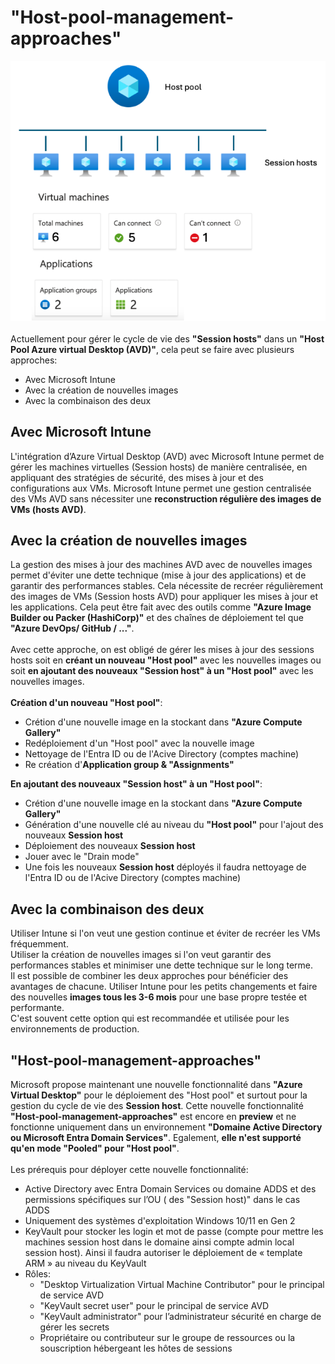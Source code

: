 # "Host-pool-management-approaches"
<img width='800' src='./images/img_0-0.png'/><br><br>
Actuellement pour gérer le cycle de vie des **"Session hosts"** dans un **"Host Pool Azure virtual Desktop (AVD)"**, cela peut se faire avec plusieurs approches:
- Avec Microsoft Intune
- Avec la création de nouvelles images
- Avec la combinaison des deux

## Avec Microsoft Intune
L'intégration d’Azure Virtual Desktop (AVD) avec Microsoft Intune permet de gérer les machines virtuelles (Session hosts) de manière centralisée, en appliquant des stratégies de sécurité, des mises à jour et des configurations aux VMs. Microsoft Intune permet une gestion centralisée des VMs AVD sans nécessiter une **reconstruction régulière des images de VMs (hosts AVD)**.

## Avec la création de nouvelles images
La gestion des mises à jour des machines AVD avec de nouvelles images permet d'éviter une dette technique (mise à jour des applications) et de garantir des performances stables. Cela nécessite de recréer régulièrement des images de VMs (Session hosts AVD) pour appliquer les mises à jour et les applications. Cela peut être fait avec des outils comme **"Azure Image Builder ou Packer (HashiCorp)"** et des chaînes de déploiement tel que **"Azure DevOps/ GitHub / ..."**.<br><br>
Avec cette approche, on est obligé de gérer les mises à jour des sessions hosts soit en **créant un nouveau "Host pool"** avec les nouvelles images ou soit **en ajoutant des nouveaux "Session host" à un "Host pool"** avec les nouvelles images.<br><br>
**Création d'un nouveau "Host pool"**:<br>
- Crétion d'une nouvelle image en la stockant dans **"Azure Compute Gallery"**
- Redéploiement d'un "Host pool" avec la nouvelle image
- Nettoyage de l'Entra ID ou de l'Acive Directory (comptes machine)
- Re création d'**Application group & "Assignments"**

**En ajoutant des nouveaux "Session host" à un "Host pool"**:<br>
- Crétion d'une nouvelle image en la stockant dans **"Azure Compute Gallery"**
- Génération d'une nouvelle clé au niveau du **"Host pool"** pour l'ajout des nouveaux **Session host**
- Déploiement des nouveaux **Session host**
- Jouer avec le "Drain mode"
- Une fois les nouveaux **Session host** déployés il faudra nettoyage de l'Entra ID ou de l'Acive Directory (comptes machine)


## Avec la combinaison des deux
Utiliser Intune si l'on veut une gestion continue et éviter de recréer les VMs fréquemment.<br>
Utiliser la création de nouvelles images si l'on veut garantir des performances stables et minimiser une dette technique sur le long terme.<br>
Il est possible de combiner les deux approches pour bénéficier des avantages de chacune. Utiliser Intune pour les petits changements et faire des nouvelles **images tous les 3-6 mois** pour une base propre testée et performante.<br>
C'est souvent cette option qui est recommandée et utilisée pour les environnements de production.<br>


## "Host-pool-management-approaches"
Microsoft propose maintenant une nouvelle fonctionnalité dans **"Azure Virtual Desktop"** pour le déploiement des "Host pool" et surtout pour la gestion du cycle de vie des **Session host**. Cette nouvelle fonctionnalité **"Host-pool-management-approaches"** est encore en **preview** et ne fonctionne uniquement dans un environnement **"Domaine Active Directory ou Microsoft Entra Domain Services"**. Egalement, **elle n'est supporté qu'en mode "Pooled" pour "Host pool"**.<br><br>
Les prérequis pour déployer cette nouvelle fonctionnalité:<br>
- Active Directory avec Entra Domain Services ou domaine ADDS et des permissions spécifiques sur l’OU ( des "Session host)" dans le cas ADDS
- Uniquement des systèmes d'exploitation Windows 10/11 en Gen 2
- KeyVault pour stocker les login et mot de passe (compte pour mettre les machines session host dans le domaine ainsi compte admin local session host). Ainsi il faudra autoriser le déploiement de « template ARM » au niveau du KeyVault
- Rôles:
    - "Desktop Virtualization Virtual Machine Contributor" pour le principal de service AVD
    - "KeyVault secret user" pour le principal de service AVD
    - "KeyVault administrator" pour l’administrateur sécurité en charge de gérer les secrets
    - Propriétaire ou contributeur sur le groupe de ressources ou la souscription hébergeant les hôtes de sessions
    
    
    
    


 

